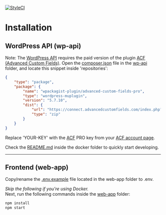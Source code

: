 [![StyleCI](https://styleci.io/repos/7548986/shield)](https://github.styleci.io/repos/153169588)

# Installation
## WordPress API (wp-api)
Note: The [WordPress API](./wp-api/) requires the paid version 
of the plugin [ACF (Advanced Custom Fields)](https://www.advancedcustomfields.com/).
Open the [composer.json](./wp-api/composer.json) file in the [wp-api](./wp-api/) 
folder, and locate this snippet inside 'repositories':
```json
{
    "type": "package",
    "package": {
        "name": "wpackagist-plugin/advanced-custom-fields-pro",
        "type": "wordpress-muplugin",
        "version": "5.7.10",
        "dist": {
            "url": "https://connect.advancedcustomfields.com/index.php?v=5.7.10&p=pro&a=download&k=YOUR-KEY",
            "type": "zip"
        }
    }
}
```
Replace 'YOUR-KEY' with the [ACF](https://www.advancedcustomfields.com/) PRO 
key from your [ACF account page](https://www.advancedcustomfields.com/my-account/).

Check the [README.md](./docker/README.md) inside the docker folder to quickly 
start developing.
<hr>

## Frontend (web-app)
Copy/rename the [.env.example](./web-app/.env.example) file located in the 
web-app folder to .env.

*Skip the following if you're using Docker.*<br>
Next, run the following commands inside the [web-app](./web-app) folder:
```sh
npm install 
npm start
```
